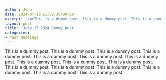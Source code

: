 ```yaml
---
author: John
date: 2024-07-15 21:59:36+00:00
excerpt: '<p>This is a dummy post. This is a dummy post. This is a dummy post. This is a dummy post. This is a dummy post. This is a dummy post. This is a dummy post. This is a dummy post. This is a dummy post. This is a dummy post. This is a dummy post. This is a dummy post. This is a dummy post. This is a dummy post. This is a dummy post. This is a dummy post.</p>'
layout: post
title: 'July 15 2024 Dummy post'
categories:
- Past Meetings
---
```

<p>This is a dummy post. This is a dummy post. This is a dummy post. This is a dummy post. This is a dummy post. This is a dummy post. This is a dummy post. This is a dummy post. This is a dummy post. This is a dummy post. This is a dummy post. This is a dummy post. This is a dummy post. This is a dummy post. This is a dummy post. This is a dummy post.</p>
